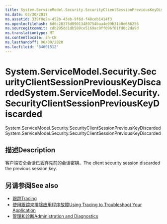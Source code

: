 ```yaml
---
title: System.ServiceModel.Security.SecurityClientSessionPreviousKeyDiscarded
ms.date: 03/30/2017
ms.assetid: 339f0e2a-452b-43eb-9f6d-f48ceb1414f3
ms.openlocfilehash: 6d6c28375d09013489754baa4e99b31b0e686256
ms.sourcegitcommit: cdb295dd1db589ce5169ac9ff096f01fd0c2da9d
ms.translationtype: MT
ms.contentlocale: zh-CN
ms.lasthandoff: 06/09/2020
ms.locfileid: "84601512"
---
```

# <a name="systemservicemodelsecuritysecurityclientsessionpreviouskeydiscarded"></a><span data-ttu-id="8af6c-102">System.ServiceModel.Security.SecurityClientSessionPreviousKeyDiscarded</span><span class="sxs-lookup"><span data-stu-id="8af6c-102">System.ServiceModel.Security.SecurityClientSessionPreviousKeyDiscarded</span></span>
<span data-ttu-id="8af6c-103">System.ServiceModel.Security.SecurityClientSessionPreviousKeyDiscarded</span><span class="sxs-lookup"><span data-stu-id="8af6c-103">System.ServiceModel.Security.SecurityClientSessionPreviousKeyDiscarded</span></span>  
  
## <a name="description"></a><span data-ttu-id="8af6c-104">描述</span><span class="sxs-lookup"><span data-stu-id="8af6c-104">Description</span></span>  
 <span data-ttu-id="8af6c-105">客户端安全会话已丢弃先前的会话密钥。</span><span class="sxs-lookup"><span data-stu-id="8af6c-105">The client security session discarded the previous session key.</span></span>  
  
## <a name="see-also"></a><span data-ttu-id="8af6c-106">另请参阅</span><span class="sxs-lookup"><span data-stu-id="8af6c-106">See also</span></span>

- [<span data-ttu-id="8af6c-107">跟踪</span><span class="sxs-lookup"><span data-stu-id="8af6c-107">Tracing</span></span>](index.md)
- [<span data-ttu-id="8af6c-108">使用跟踪来排除应用程序故障</span><span class="sxs-lookup"><span data-stu-id="8af6c-108">Using Tracing to Troubleshoot Your Application</span></span>](using-tracing-to-troubleshoot-your-application.md)
- [<span data-ttu-id="8af6c-109">管理和诊断</span><span class="sxs-lookup"><span data-stu-id="8af6c-109">Administration and Diagnostics</span></span>](../index.md)

